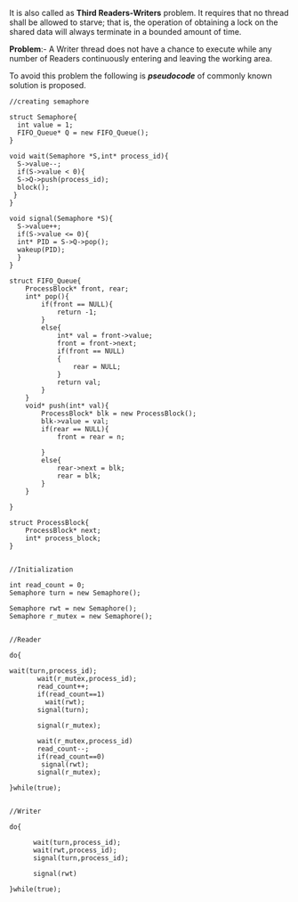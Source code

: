 It is also called as **Third Readers-Writers** problem. It requires that no thread shall be allowed to starve; that is, 
the operation of obtaining a lock on the shared data will always terminate in a bounded amount of time.

**Problem**:- A Writer thread does not have a chance to execute while any number of 
Readers continuously entering and leaving the working area.

To avoid this problem the following is ***pseudocode*** of commonly known solution is proposed.

```
//creating semaphore

struct Semaphore{
  int value = 1;
  FIFO_Queue* Q = new FIFO_Queue();
}
    
void wait(Semaphore *S,int* process_id){
  S->value--;
  if(S->value < 0){
  S->Q->push(process_id);
  block(); 
 }
}
    
void signal(Semaphore *S){
  S->value++;
  if(S->value <= 0){
  int* PID = S->Q->pop();
  wakeup(PID);
  }
}

struct FIFO_Queue{
    ProcessBlock* front, rear;
    int* pop(){
        if(front == NULL){
            return -1;         
        }
        else{
            int* val = front->value;
            front = front->next;
            if(front == NULL)
            {
                rear = NULL;
            }
            return val;
        }
    }
    void* push(int* val){
        ProcessBlock* blk = new ProcessBlock();
        blk->value = val;
        if(rear == NULL){
            front = rear = n;
            
        }
        else{
            rear->next = blk;
            rear = blk;
        }
    }
    
}

struct ProcessBlock{
    ProcessBlock* next;
    int* process_block;
}


//Initialization

int read_count = 0;                     
Semaphore turn = new Semaphore();        
                                         
Semaphore rwt = new Semaphore();       
Semaphore r_mutex = new Semaphore();   


//Reader

do{

wait(turn,process_id);              
       wait(r_mutex,process_id);          
       read_count++;                       
       if(read_count==1)                   
         wait(rwt);                       
       signal(turn);                       
                                        
       signal(r_mutex);                  

       wait(r_mutex,process_id)                  
       read_count--;                     
       if(read_count==0)                  
        signal(rwt);                     
       signal(r_mutex);  
       
}while(true);


//Writer

do{

      wait(turn,process_id);              
      wait(rwt,process_id);               
      signal(turn,process_id);           

      signal(rwt)                         

}while(true);
```
